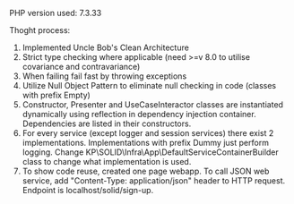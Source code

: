 PHP version used: 7.3.33

Thoght process:

1. Implemented Uncle Bob's Clean Architecture
2. Strict type checking where applicable (need >=v 8.0 to utilise covariance and contravariance)
3. When failing fail fast by throwing exceptions
4. Utilize Null Object Pattern to eliminate null checking in code (classes with prefix Empty)
5. Constructor, Presenter and UseCaseInteractor classes are instantiated dynamically using reflection in dependency injection container. Dependencies are listed in their constructors.
6. For every service (except logger and session services) there exist 2 implementations. Implementations with prefix Dummy just perform logging. Change KP\SOLID\Infra\App\DefaultServiceContainerBuilder class to change what implementation is used.
7. To show code reuse, created one page webapp. To call JSON web service, add "Content-Type: application/json" header to HTTP request. Endpoint is localhost/solid/sign-up.
